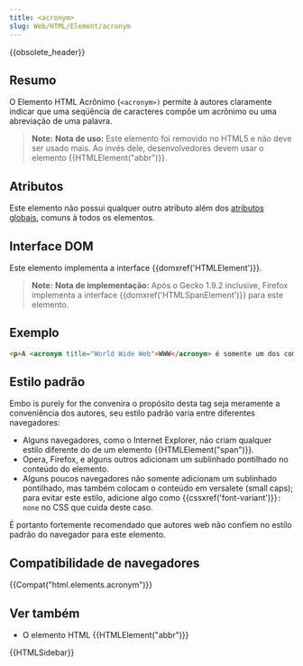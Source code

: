 ```yaml
---
title: <acronym>
slug: Web/HTML/Element/acronym
---
```


{{obsolete_header}}

## Resumo

O Elemento HTML Acrônimo (`<acronym>)` permite à autores claramente indicar que uma seqüência de caracteres compõe um acrônimo ou uma abreviação de uma palavra.

> **Note:** **Nota de uso:** Este elemento foi removido no HTML5 e não deve ser usado mais. Ao invés dele, desenvolvedores devem usar o elemento {{HTMLElement("abbr")}}.

## Atributos

Este elemento não possui qualquer outro atributo além dos [atributos globais](/pt-BR/docs/HTML/global_attributes), comuns à todos os elementos.

## Interface DOM

Este elemento implementa a interface {{domxref('HTMLElement')}}.

> **Note:** **Nota de implementação:** Após o Gecko 1.9.2 inclusive, Firefox implementa a interface {{domxref('HTMLSpanElement')}} para este elemento.

## Exemplo

```html
<p>A <acronym title="World Wide Web">WWW</acronym> é somente um dos componentes da Internet.</p>
```

## Estilo padrão

Embo is purely for the convenira o propósito desta tag seja meramente a conveniência dos autores, seu estilo padrão varia entre diferentes navegadores:

- Alguns navegadores, como o Internet Explorer, não criam qualquer estilo diferente do de um elemento {{HTMLElement("span")}}.
- Opera, Firefox, e alguns outros adicionam um sublinhado pontilhado no conteúdo do elemento.
- Alguns poucos navegadores não somente adicionam um sublinhado pontilhado, mas também colocam o conteúdo em versalete (small caps); para evitar este estilo, adicione algo como {{cssxref('font-variant')}}`: none` no CSS que cuida deste caso.

É portanto fortemente recomendado que autores web não confiem no estilo padrão do navegador para este elemento.

## Compatibilidade de navegadores

{{Compat("html.elements.acronym")}}

## Ver também

- O elemento HTML {{HTMLElement("abbr")}}

{{HTMLSidebar}}
